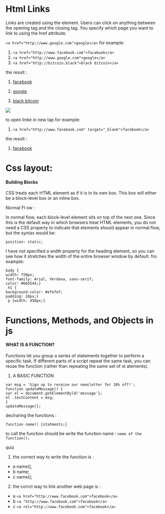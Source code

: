 
# Html Links

Links are created using the <a> element. Users can click on anything between the opening <a> tag and the closing </a> tag. You specify which page you want to link to using the href attribute.

` <a href="http://www.google.com">google</a> `
for example:

1. ` <a href="http://www.facebook.com">facebook</a> `
2. ` <a href="http://www.google.com">google</a> `
3. ` <a href="http://bitcoin.black">black bitcoin</a> `

the result :

1. <a href="http://www.facebook.com">facebook</a>

2. <a href="http://www.google.com">google</a>
3. <a href="http://bitcoin.black">black bitcoin</a>

![](https://github.com/MURADALSHORMAN/reading-notes/blob/main/links.JPG)

to open linke in new tap for example:

1. ` <a href="http://www.facebook.com" target="_blank">facebook</a> `

the result :
1. <a href="http://www.facebook.com" target="_blank">facebook</a>


# Css layout:

#### Building Blocks
CSS treats each HTML element as if it is in its own box. This box will either be a block-level box or an inline box.

Normal Fl ow :

In normal flow, each block-level element sits on top of the next one. Since this is the default way in which browsers treat HTML elements, you do not
need a CSS property to indicate that elements should appear in normal flow, but the syntax would be:

` position: static; `

I have not specified a width  property for the heading element, so you can see how it stretches the width of the entire browser window by default.
fro example:


```
body {
width: 750px;
font-family: Arial, Verdana, sans-serif;
color: #665544;}
 h1 {
background-color: #efefef;
padding: 10px;}
 p {width: 450px;} 
 ```

# Functions, Methods, and Objects in js 

#### WHAT IS A FUNCTION?
Functions let you group a series of statements together to perform a specific task. If different parts of a script repeat the same task, you can
reuse the function (rather than repeating the same set of st atements).

1. A BASIC FUNCTION

```
var msg = 'Sign up to receive our newsletter for 10% off!';
function updateMessage() {
var el = document.getElementByld('message'};
el .textContent = msg;
}
updateMessage(};
```

declraring the functions :
 ```
 function name() {statments;}
 ```
 to call the function should be write the function name :
 ` name of the function(); `
 
 quiz
 1. the correct way to write the function is :
 - a name(),  
 - b  name;
 - c name();
 
 2. the corrct way to link another web page is :
- a ` <a href="http://www.facebook.com">facebook</a> `
- b ` <a "http://www.facebook.com">facebook</a> `
- c `<a rel="http://www.facebook.com">facebook</a> `

